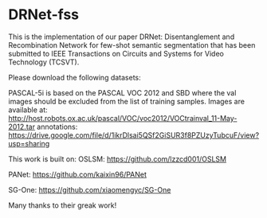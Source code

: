 # DRNet-fss
This is the implementation of our paper DRNet: Disentanglement and Recombination Network for few-shot semantic segmentation that has been submitted to IEEE Transactions on Circuits and Systems for Video Technology (TCSVT).

Please download the following datasets:

PASCAL-5i is based on the PASCAL VOC 2012 and SBD where the val images should be excluded from the list of training samples.
Images are available at: http://host.robots.ox.ac.uk/pascal/VOC/voc2012/VOCtrainval_11-May-2012.tar
annotations: https://drive.google.com/file/d/1ikrDlsai5QSf2GiSUR3f8PZUzyTubcuF/view?usp=sharing

This work is built on:
OSLSM: https://github.com/lzzcd001/OSLSM

PANet: https://github.com/kaixin96/PANet

SG-One: https://github.com/xiaomengyc/SG-One

Many thanks to their greak work!
